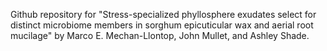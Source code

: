 Github repository for "Stress-specialized phyllosphere exudates select for distinct microbiome members in sorghum epicuticular wax and aerial root mucilage"
by Marco E. Mechan-Llontop, John Mullet, and Ashley Shade.


